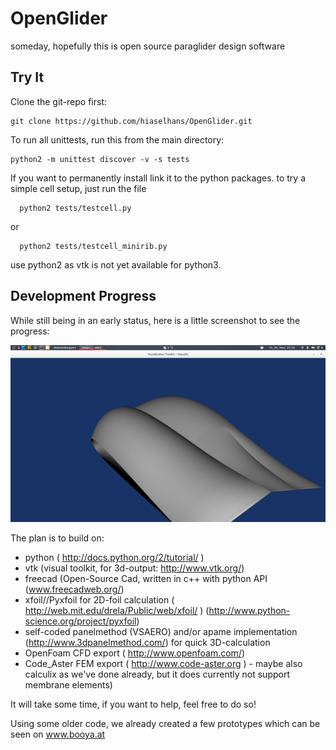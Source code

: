 OpenGlider
==========

someday, hopefully this is open source paraglider design software


Try It
------

Clone the git-repo first:
  ```
  git clone https://github.com/hiaselhans/OpenGlider.git
  ```

To run all unittests, run this from the main directory:
  ```
  python2 -m unittest discover -v -s tests
  ```

If you want to permanently install link it to the python packages.
to try a simple cell setup, just run the file

```
  python2 tests/testcell.py
```
or
```
  python2 tests/testcell_minirib.py
```
use python2 as vtk is not yet available for python3.


Development Progress
--------------------

While still being in an early status, here is a little screenshot to see the progress:

![screenshot testcell with miniribs](doc/screen.png)


The plan is to build on:

* python ( http://docs.python.org/2/tutorial/ )
* vtk (visual toolkit, for 3d-output: http://www.vtk.org/)
* freecad (Open-Source Cad, written in c++ with python API (www.freecadweb.org/)
* xfoil//Pyxfoil for 2D-foil calculation ( http://web.mit.edu/drela/Public/web/xfoil/ ) (http://www.python-science.org/project/pyxfoil)
* self-coded panelmethod (VSAERO) and/or apame implementation (http://www.3dpanelmethod.com/) for quick 3D-calculation
* OpenFoam CFD export ( http://www.openfoam.com/)
* Code_Aster FEM export ( http://www.code-aster.org ) - maybe also calculix as we've done already, but it does currently not support membrane elements)

It will take some time, if you want to help, feel free to do so!

Using some older code, we already created a few prototypes which can be seen on www.booya.at
